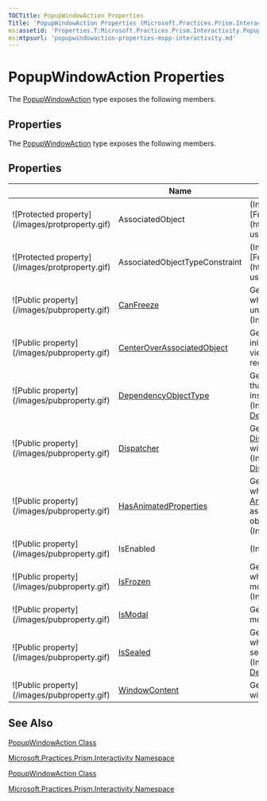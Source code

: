 ```yaml
---
TOCTitle: PopupWindowAction Properties
Title: 'PopupWindowAction Properties (Microsoft.Practices.Prism.Interactivity)'
ms:assetid: 'Properties.T:Microsoft.Practices.Prism.Interactivity.PopupWindowAction'
ms:mtpsurl: 'popupwindowaction-properties-mspp-interactivity.md'
---
```


# PopupWindowAction Properties

The [PopupWindowAction](popupwindowaction-class-mspp-interactivity) type exposes the following members.

## Properties

The [PopupWindowAction](https://msdn.microsoft.com/library/microsoft.practices.prism.interactivity.popupwindowaction) type exposes the following members.

## Properties


<table>

<thead>
<tr class="header">
<th> </th>
<th>Name</th>
<th>Description</th>
</tr>
</thead>
<tbody>
<tr class="odd">
<td>![Protected property](/images/protproperty.gif)</td>
<td>AssociatedObject</td>
<td>(Inherited from TriggerAction(Of [FrameworkElement](http://msdn2.microsoft.com/en-us/library/ms602714)).)</td>

<td>(Inherited from TriggerAction&lt;(Of &lt;(<a href="http://msdn.microsoft.com/en-us/library/ms602714">FrameworkElement</a>&gt;)&gt;).)</td>
</tr>
<tr class="even">
<td>![Protected property](/images/protproperty.gif)</td>
<td>AssociatedObjectTypeConstraint</td>
<td>(Inherited from TriggerAction(Of [FrameworkElement](http://msdn2.microsoft.com/en-us/library/ms602714)).)</td>

<td>(Inherited from TriggerAction&lt;(Of &lt;(<a href="http://msdn.microsoft.com/en-us/library/ms602714">FrameworkElement</a>&gt;)&gt;).)</td>
</tr>
<tr class="odd">
<td>![Public property](/images/pubproperty.gif)</td>
<td><a href="http://msdn.microsoft.com/en-us/library/ms600923">CanFreeze</a></td>
<td><div class="summary">
Gets a value that indicates whether the object can be made unmodifiable.
</div>
(Inherited from <a href="http://msdn.microsoft.com/en-us/library/ms602734">Freezable</a>.)</td>
</tr>
<tr class="even">
<td>![Public property](/images/pubproperty.gif)</td>
<td><a href="https://msdn.microsoft.com/library/microsoft.practices.prism.interactivity.popupwindowaction.centeroverassociatedobject">CenterOverAssociatedObject</a></td>
<td><div class="summary">
Gets or sets if the window will be initially shown centered over the view that raised the interaction request or not.
</div></td>
</tr>
<tr class="odd">
<td>![Public property](/images/pubproperty.gif)</td>
<td><a href="http://msdn.microsoft.com/en-us/library/ms600674">DependencyObjectType</a></td>
<td><div class="summary">
Gets the <a href="http://msdn.microsoft.com/en-us/library/ms589310">DependencyObjectType</a> that wraps the CLR type of this instance. 
</div>
(Inherited from <a href="http://msdn.microsoft.com/en-us/library/ms589309">DependencyObject</a>.)</td>
</tr>
<tr class="even">
<td>![Public property](/images/pubproperty.gif)</td>
<td><a href="http://msdn.microsoft.com/en-us/library/ms605656">Dispatcher</a></td>
<td><div class="summary">
Gets the <a href="http://msdn.microsoft.com/en-us/library/ms615907">Dispatcher</a> this <a href="http://msdn.microsoft.com/en-us/library/ms615925">DispatcherObject</a> is associated with.
</div>
(Inherited from <a href="http://msdn.microsoft.com/en-us/library/ms615925">DispatcherObject</a>.)</td>
</tr>
<tr class="odd">
<td>![Public property](/images/pubproperty.gif)</td>
<td><a href="http://msdn.microsoft.com/en-us/library/ms616442">HasAnimatedProperties</a></td>
<td><div class="summary">
Gets a value that indicates whether one or more <a href="http://msdn.microsoft.com/en-us/library/ms618394">AnimationClock</a> objects is associated with any of this object's dependency properties.
</div>
(Inherited from <a href="http://msdn.microsoft.com/en-us/library/ms618388">Animatable</a>.)</td>
</tr>
<tr class="even">
<td>![Public property](/images/pubproperty.gif)</td>
<td>IsEnabled</td>
<td>(Inherited from TriggerAction.)</td>
</tr>
<tr class="odd">
<td>![Public property](/images/pubproperty.gif)</td>
<td><a href="http://msdn.microsoft.com/en-us/library/ms600924">IsFrozen</a></td>
<td><div class="summary">
Gets a value that indicates whether the object is currently modifiable.
</div>
(Inherited from <a href="http://msdn.microsoft.com/en-us/library/ms602734">Freezable</a>.)</td>
</tr>
<tr class="even">
<td>![Public property](/images/pubproperty.gif)</td>
<td><a href="https://msdn.microsoft.com/library/microsoft.practices.prism.interactivity.popupwindowaction.ismodal">IsModal</a></td>
<td><div class="summary">
Gets or sets if the window will be modal or not.
</div></td>
</tr>
<tr class="odd">
<td>![Public property](/images/pubproperty.gif)</td>
<td><a href="http://msdn.microsoft.com/en-us/library/ms600677">IsSealed</a></td>
<td><div class="summary">
Gets a value that indicates whether this instance is currently sealed (read-only).
</div>
(Inherited from <a href="http://msdn.microsoft.com/en-us/library/ms589309">DependencyObject</a>.)</td>
</tr>
<tr class="even">
<td>![Public property](/images/pubproperty.gif)</td>
<td><a href="https://msdn.microsoft.com/library/microsoft.practices.prism.interactivity.popupwindowaction.windowcontent">WindowContent</a></td>
<td><div class="summary">
Gets or sets the content of the window.
</div></td>
</tr>
</tbody>
</table>

## See Also

[PopupWindowAction Class](popupwindowaction-class-mspp-interactivity)

[Microsoft.Practices.Prism.Interactivity Namespace](mspp-interactivity-namespace)

[PopupWindowAction Class](https://msdn.microsoft.com/library/microsoft.practices.prism.interactivity.popupwindowaction)

[Microsoft.Practices.Prism.Interactivity Namespace](https://msdn.microsoft.com/library/microsoft.practices.prism.interactivity)

